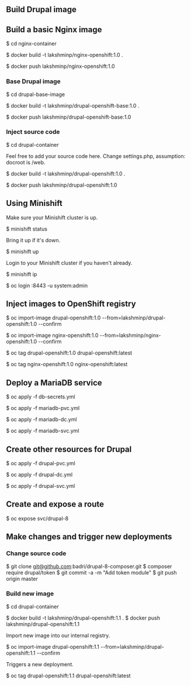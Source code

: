 ## Build Drupal image

## Build a basic Nginx image

$ cd nginx-container

$ docker build -t lakshminp/nginx-openshift:1.0 .

$ docker push lakshminp/nginx-openshift:1.0

### Base Drupal image

$ cd drupal-base-image

$ docker build -t lakshminp/drupal-openshift-base:1.0 .

$ docker push lakshminp/drupal-openshift-base:1.0

### Inject source code

$ cd drupal-container

Feel free to add your source code here. Change settings.php, assumption: docroot is /web.

$ docker build -t lakshminp/drupal-openshift:1.0 .

$ docker push lakshminp/drupal-openshift:1.0



## Using Minishift

Make sure your Minishift cluster is up.

$ minishift status

Bring it up if it's down.

$ minishift up

Login to your Minishift cluster if you haven't already.

$ minishift ip

$ oc login <minishift-ip>:8443 -u system:admin


## Inject images to OpenShift registry

$ oc import-image drupal-openshift:1.0 --from=lakshminp/drupal-openshift:1.0 --confirm

$ oc import-image nginx-openshift:1.0 --from=lakshminp/nginx-openshift:1.0 --confirm

$ oc tag drupal-openshift:1.0 drupal-openshift:latest

$ oc tag nginx-openshift:1.0 nginx-openshift:latest

## Deploy a MariaDB service

$ oc apply -f db-secrets.yml

$ oc apply -f mariadb-pvc.yml

$ oc apply -f mariadb-dc.yml

$ oc apply -f mariadb-svc.yml

## Create other resources for Drupal

$ oc apply -f drupal-pvc.yml

$ oc apply -f drupal-dc.yml

$ oc apply -f drupal-svc.yml

## Create and expose a route

$ oc expose svc/drupal-8


## Make changes and trigger new deployments

### Change source code

$ git clone git@github.com:badri/drupal-8-composer.git
$ composer require drupal/token
$ git commit -a -m "Add token module"
$ git push origin master


### Build new image

$ cd drupal-container

$ docker build -t lakshminp/drupal-openshift:1.1 .
$ docker push lakshminp/drupal-openshift:1.1

Import new image into our internal registry.

$ oc import-image drupal-openshift:1.1 --from=lakshminp/drupal-openshift:1.1 --confirm

Triggers a new deployment.

$ oc tag drupal-openshift:1.1 drupal-openshift:latest
